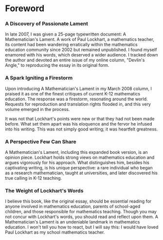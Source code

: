 # Foreword

### A Discovery of Passionate Lament
In late 2007, I was given a 25-page typewritten document: A Mathematician's Lament. A work of Paul Lockhart, a mathematics teacher, its content had been wandering erratically within the mathematics education community since 2002 but remained unpublished. I found myself enamored with his words, which deserved a wider audience. I tracked down the author and devoted an entire issue of my online column, "Devlin's Angle," to reproducing the essay in its original form.

### A Spark Igniting a Firestorm
Upon introducing A Mathematician's Lament in my March 2008 column, I praised it as one of the finest critiques of current K-12 mathematics education. The response was a firestorm, resonating around the world. Requests for reproduction and translation rights flooded in, and this very volume emerged in the process.

It was not that Lockhart's points were new or that they had not been made before. What set them apart was his eloquence and the fervor he infused into his writing. This was not simply good writing; it was heartfelt greatness.

### A Perspective Few Can Share
A Mathematician's Lament, including this expanded book version, is an opinion piece. Lockhart holds strong views on mathematics education and argues vigorously for his approach. What distinguishes him, besides his captivating writing, is his unique perspective: a rare individual who began as a research mathematician, taught at universities, and later discovered his true calling in K-12 teaching.

### The Weight of Lockhart's Words
I believe this book, like the original essay, should be essential reading for anyone involved in mathematics education, parents of school-aged children, and those responsible for mathematics teaching. Though you may not concur with Lockhart's words, you should read and reflect upon them. A Mathematician's Lament is an undeniable landmark in mathematics education. I won't tell you how to react, but I will say this: I would have loved Paul Lockhart as my school mathematics teacher.